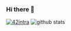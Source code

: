 ### Hi there 👋
[![42intra](https://shields.io/badge/gapoulai-black?logoColor=white&logo=42&style=for-the-badge)](https://profile.intra.42.fr/users/gapoulai)
![github stats](https://github-readme-stats.vercel.app/api?username=gapoulai&theme=dark&count_private=true&hide_border=true&show_icons=true&include_all_commits=true&custom_title=GitHub+Stats)
